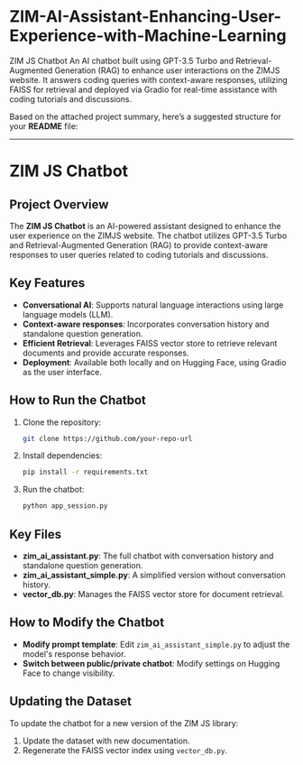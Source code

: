 # ZIM-AI-Assistant-Enhancing-User-Experience-with-Machine-Learning
ZIM JS Chatbot An AI chatbot built using GPT-3.5 Turbo and Retrieval-Augmented Generation (RAG) to enhance user interactions on the ZIMJS website. It answers coding queries with context-aware responses, utilizing FAISS for retrieval and deployed via Gradio for real-time assistance with coding tutorials and discussions.

Based on the attached project summary, here’s a suggested structure for your **README** file:

---

# ZIM JS Chatbot

## Project Overview
The **ZIM JS Chatbot** is an AI-powered assistant designed to enhance the user experience on the ZIMJS website. The chatbot utilizes GPT-3.5 Turbo and Retrieval-Augmented Generation (RAG) to provide context-aware responses to user queries related to coding tutorials and discussions.

## Key Features
- **Conversational AI**: Supports natural language interactions using large language models (LLM).
- **Context-aware responses**: Incorporates conversation history and standalone question generation.
- **Efficient Retrieval**: Leverages FAISS vector store to retrieve relevant documents and provide accurate responses.
- **Deployment**: Available both locally and on Hugging Face, using Gradio as the user interface.

## How to Run the Chatbot
1. Clone the repository:
   ```bash
   git clone https://github.com/your-repo-url
   ```
2. Install dependencies:
   ```bash
   pip install -r requirements.txt
   ```
3. Run the chatbot:
   ```bash
   python app_session.py
   ```

## Key Files
- **zim_ai_assistant.py**: The full chatbot with conversation history and standalone question generation.
- **zim_ai_assistant_simple.py**: A simplified version without conversation history.
- **vector_db.py**: Manages the FAISS vector store for document retrieval.

## How to Modify the Chatbot
- **Modify prompt template**: Edit `zim_ai_assistant_simple.py` to adjust the model's response behavior.
- **Switch between public/private chatbot**: Modify settings on Hugging Face to change visibility.

## Updating the Dataset
To update the chatbot for a new version of the ZIM JS library:
1. Update the dataset with new documentation.
2. Regenerate the FAISS vector index using `vector_db.py`.

